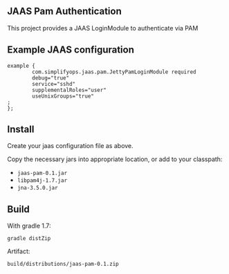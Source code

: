 JAAS Pam Authentication
-----------------------

This project provides a JAAS LoginModule to authenticate via PAM

Example JAAS configuration
--------

    example {
            com.simplifyops.jaas.pam.JettyPamLoginModule required
            debug="true"
            service="sshd"
            supplementalRoles="user"
            useUnixGroups="true"
    ;
    };

Install
-------

Create your jaas configuration file as above.

Copy the necessary jars into appropriate location, or add to your classpath:

* `jaas-pam-0.1.jar`
* `libpam4j-1.7.jar`
* `jna-3.5.0.jar`

Build
------

With gradle 1.7:

    gradle distZip

Artifact:

    build/distributions/jaas-pam-0.1.zip

